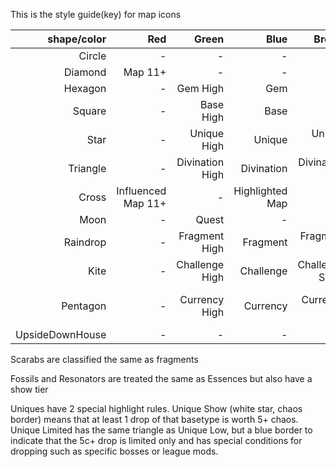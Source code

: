This is the style guide(key) for map icons

shape/color|Red|Green|Blue|Brown|White|Yellow|Cyan|Grey|Orange|Pink|Purple
---: | ---: | ---: | ---: | ---: | ---: | ---:| ---:| ---:| ---:| ---:| ---:
Circle|-|-|-|-|-|Rare|-|-|-|-|-|-
Diamond|Map 11+|-|-|-|Map 1-5|Map 6-10|-|-|-|-|-|-
Hexagon|-|Gem High|Gem|-|-|-|-|-|-|-|-
Square|-|Base High|Base|-|Show|-|-|-|-|-|-
Star|-|Unique High|Unique|Unique Low|Unique Show|-|-|-|-|-|-
Triangle|-|Divination High|Divination|Divination Low|Divination Show|-|-|-|-|-|-
Cross|Influenced Map 11+|-|Highlighted Map|-|Influenced Map 1-5|Influenced Map 6-10|-|-|-|-|-|-
Moon|-|Quest|-|-|-|-|-|-|-|-|-|-
Raindrop|-|Fragment High|Fragment|Fragment Low|-|-|-|-|-|-|-
Kite|-|Challenge High|Challenge|Challenge Show|-|-|-|-|-|-|-
Pentagon|-|Currency High|Currency|Currency Low|Currency Show|Mirror type Currency|-|-|-|-|-
UpsideDownHouse|-|-|-|-|Item Mod|-|-|-|-|-|-|-

Scarabs are classified the same as fragments

Fossils and Resonators are treated the same as Essences but also have a show tier

Uniques have 2 special highlight rules.  Unique Show (white star, chaos border) means that at least 1 drop of that basetype is worth 5+ chaos.  Unique Limited has the same triangle as Unique Low, but a blue border to indicate that the 5c+ drop is limited only and has special conditions for dropping such as specific bosses or league mods.